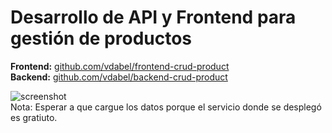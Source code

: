 # Desarrollo de API y Frontend para gestión de productos

**Frontend:** [github.com/vdabel/frontend-crud-product](https://github.com/vdabel/frontend-crud-product)  
**Backend:** [github.com/vdabel/backend-crud-product](https://github.com/vdabel/backend-crud-product)

![screenshot](https://github.com/user-attachments/assets/6289d729-5889-41d0-87a3-ebcc2ebfe748)  
Nota: Esperar a que cargue los datos porque el servicio donde se desplegó es gratiuto.
